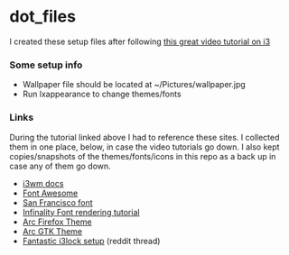 # dot_files

I created these setup files after following [this great video tutorial on i3](https://www.youtube.com/watch?v=j1I63wGcvU4&list=PL5ze0DjYv5DbCv9vNEzFmP6sU7ZmkGzcf&index=1)


### Some setup info
* Wallpaper file should be located at ~/Pictures/wallpaper.jpg
* Run lxappearance to change themes/fonts

### Links

During the tutorial linked above I had to reference these sites. I collected them in one place, below, in case the video tutorials go down.
I also kept copies/snapshots of the themes/fonts/icons in this repo as a back up in case any of them go down.
* [i3wm docs](https://i3wm.org/)
* [Font Awesome](https://github.com/FortAwesome/Font-Awesome/releases)
* [San Francisco font](https://github.com/supermarin/YosemiteSanFranciscoFont)
* [Infinality Font rendering tutorial](http://www.webupd8.org/2013/06/better-font-rendering-in-linux-with.html)
* [Arc Firefox Theme](https://github.com/horst3180/arc-firefox-theme)
* [Arc GTK Theme](https://github.com/horst3180/Arc-theme)
* [Fantastic i3lock setup](https://www.reddit.com/r/unixporn/comments/3358vu/i3lock_unixpornworthy_lock_screen) (reddit thread)

